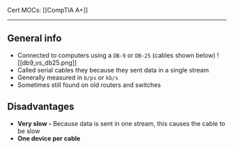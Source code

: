 Cert MOCs: [[CompTIA A+]]

---
## General info
- Connected to computers using a `DB-9` or `DB-25` (cables shown below)
![[db9_vs_db25.png]]
- Called serial cables they because they sent data in a single stream
- Generally measured in `b/ps` or `kb/s`
- Sometimes still found on old routers and switches 

## Disadvantages
- **Very slow -** Because data is sent in one stream, this causes the cable to be slow
- **One device per cable**